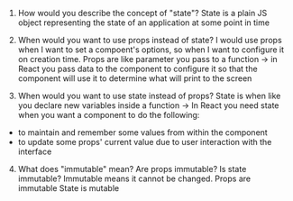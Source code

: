 1. How would you describe the concept of "state"?
State is a plain JS object representing the state of an application at some point in time



2. When would you want to use props instead of state?
I would use props when I want to set a compoent's options, so when I want to configure it on creation time.
Props are like parameter you pass to a function -> in React you pass data to the component to configure it so that the component will use it to determine what will print to the screen



3. When would you want to use state instead of props?
State is when like you declare new variables inside a function -> In React you need state when you want a component to do the following:
- to maintain and remember some values from within the component
- to update some props' current value due to user interaction with the interface 



4. What does "immutable" mean? Are props immutable? Is state immutable?
Immutable means it cannot be changed.
Props are immutable
State is mutable
